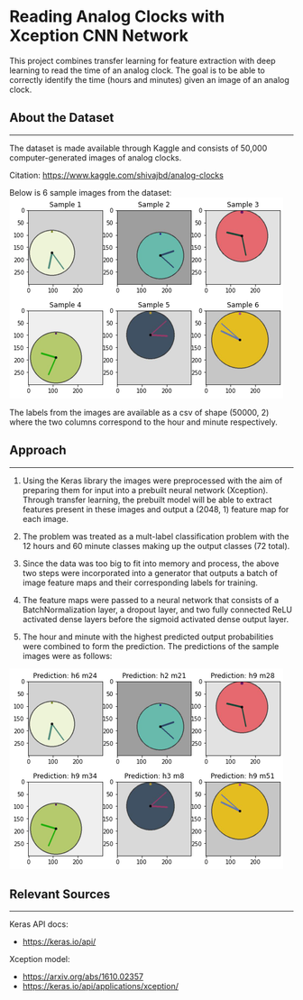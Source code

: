 # Reading Analog Clocks with Xception CNN Network

This project combines transfer learning for feature extraction with deep learning to read the time of an analog clock. The goal is to be able to correctly identify the time (hours and minutes) given an image of an analog clock.

## About the Dataset

---
The dataset is made available through Kaggle and consists of 50,000 computer-generated images of analog clocks.

Citation: <https://www.kaggle.com/shivajbd/analog-clocks>

Below is 6 sample images from the dataset:
![Sample Images](./README_images/samples.png)

The labels from the images are available as a csv of shape (50000, 2) where the two columns correspond to the hour and minute respectively.

## Approach

---

1. Using the Keras library the images were preprocessed with the aim of preparing them for input into a prebuilt neural network (Xception). Through transfer learning, the prebuilt model will be able to extract features present in these images and output a (2048, 1) feature map for each image.

2. The problem was treated as a mult-label classification problem with the 12 hours and 60 minute classes making up the output classes (72 total).

3. Since the data was too big to fit into memory and process, the above two steps were incorporated into a generator that outputs a batch of image feature maps and their corresponding labels for training.

4. The feature maps were passed to a neural network that consists of a BatchNormalization layer, a dropout layer, and two fully connected ReLU activated dense layers before the sigmoid activated dense output layer.

5. The hour and minute with the highest predicted output probabilities were combined to form the prediction. The predictions of the sample images were as follows:

![Predicted Images](./README_images/predictions.png)

## Relevant Sources

---

Keras API docs:

* <https://keras.io/api/>

Xception model:

* <https://arxiv.org/abs/1610.02357>
* <https://keras.io/api/applications/xception/>
